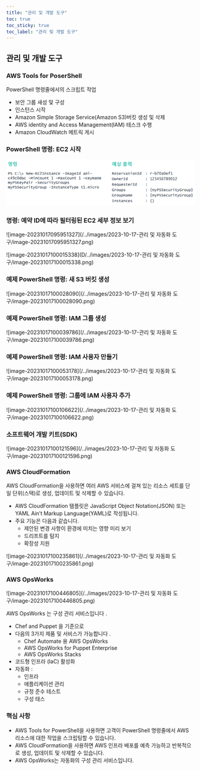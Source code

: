 ```yaml
---
title: "관리 및 개발 도구"
toc: true
toc_sticky: true
toc_label: "관리 밎 개발 도구"
---
```


## 관리 및 개발 도구

### AWS Tools for PoserShell

PowerShell 명령줄에서의 스크립트 작업

- 보안 그룹 새성 및 구성
- 인스턴스 시작
- Amazon Simple Storage Service(Amazon S3)버킷 생성 및 삭제
- AWS identity and Access Management(IAM) 테스크 수행
- Amazon CloudWatch 메트릭 게시

### PowerShell 명령: EC2 시작

![image-20231017095012293](/../images/Untitled/image-20231017095012293.png)

### 명령: 예약 ID에 따라 필터링된 EC2 세부 정보 보기

![image-20231017095951327](/../images/2023-10-17-관리 및 자동화 도구/image-20231017095951327.png)

![image-20231017100015338](D/../images/2023-10-17-관리 및 자동화 도구/image-20231017100015338.png)

### 예제 PowerShell 명령: 새 S3 버킷 생성

![image-20231017100028090](/../images/2023-10-17-관리 및 자동화 도구/image-20231017100028090.png)

### 예제 PowerShell 명령: IAM 그룹 생성

![image-20231017100039786](/../images/2023-10-17-관리 및 자동화 도구/image-20231017100039786.png)

### 예제 PowerShell 명령: IAM 사용자 만들기

![image-20231017100053178](/../images/2023-10-17-관리 및 자동화 도구/image-20231017100053178.png)

### 예제 PowerShell 명령: 그룹에 IAM 사용자 추가

![image-20231017100106622](/../images/2023-10-17-관리 및 자동화 도구/image-20231017100106622.png)

### 소프트웨어 개발 키트(SDK)

![image-20231017100121596](/../images/2023-10-17-관리 및 자동화 도구/image-20231017100121596.png)

### AWS CloudFormation

AWS CloudFormation을 사용하면 여러 AWS 서비스에 걸쳐 있는 리소스 세트를 단일 단위(스택)로 생성,  업데이트 및 삭제할 수 있습니다.

- AWS CloudFormation 탬플릿은 JavaScript Object Notation(JSON) 또는 YAML Ain’t Markup Language(YAML)로 작성됩니다.
- 주요 기능은 다음과 같습니다. 
  -  제안된 변경 사항이 환경에 미치는 영향 미리 보기 
  -  드리프트를 탐지 
  -  확장성 지원

![image-20231017100235861](/../images/2023-10-17-관리 및 자동화 도구/image-20231017100235861.png)

### AWS OpsWorks

![image-20231017100446805](/../images/2023-10-17-관리 및 자동화 도구/image-20231017100446805.png)

AWS OpsWorks 는 구성 관리 서비스입니다 .

- Chef and Puppet 을 기준으로
- 다음의 3가지 제품 및 서비스가 가능합니다 .  
  - Chef Automate 용 AWS OpsWorks  
  - AWS OpsWorks for Puppet Enterprise  
  - AWS OpsWorks Stacks
- 코드형 인프라 (IaC) 활성화
- 자동화 :  
  - 인프라  
  - 애플리케이션 관리  
  - 규정 준수 테스트  
  - 구성 태스

### 핵심 사항

- AWS Tools for PowerShell을 사용하면 고객이 PowerShell 명령줄에서 AWS 리소스에 대한 작업을 스크립팅할 수 있습니다.
- AWS CloudFormation을 사용하면 AWS 인프라 배포를 예측 가능하고 반복적으로 생성, 업데이트 및 삭제할 수 있습니다.
- AWS OpsWorks는 자동화의 구성 관리 서비스입니다.

